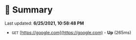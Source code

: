 # 📖 Summary
Last updated: **6/25/2021, 10:58:48 PM**

- `GET` [https://google.com](https://google.com) - **Up** (265ms)
